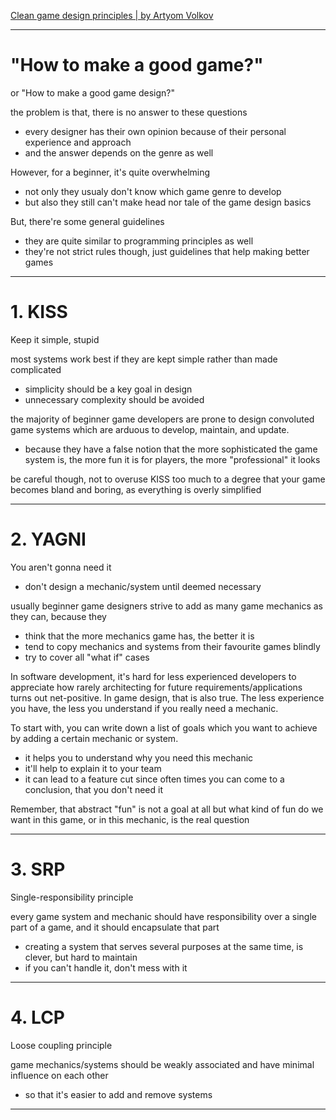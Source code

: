 [Clean game design principles | by Artyom Volkov](https://medium.com/@tricky_fat_cat/clean-game-design-principles-8000ffdd48e1)
___

# "How to make a good game?"
or "How to make a good game design?"

the problem is that, there is no answer to these questions
* every designer has their own opinion because of their personal experience and approach
* and the answer depends on the genre as well

However, for a beginner, it's quite overwhelming
* not only they usualy don't know which game genre to develop
* but also they still can't make head nor tale of the game design basics

But, there're some general guidelines
* they are quite similar to programming principles as well
* they're not strict rules though, just guidelines that help making better games
___

# 1. KISS
Keep it simple, stupid

most systems work best if they are kept simple rather than made complicated
* simplicity should be a key goal in design
* unnecessary complexity should be avoided

the majority of beginner game developers are prone to design convoluted game systems which are arduous to develop, maintain, and update.
* because they have a false notion that the more sophisticated the game system is, the more fun it is for players, the more "professional" it looks

be careful though, not to overuse KISS too much to a degree that your game becomes bland and boring, as everything is overly simplified
___

# 2. YAGNI
You aren't gonna need it
* don't design a mechanic/system until deemed necessary

usually beginner game designers strive to add as many game mechanics as they can, because they
* think that the more mechanics game has, the better it is
* tend to copy mechanics and systems from their favourite games blindly
* try to cover all "what if" cases

In software development, it's hard for less experienced developers to appreciate how rarely architecting for future requirements/applications turns out net-positive.
In game design, that is also true. The less experience you have, the less you understand if you really need a mechanic.

To start with, you can write down a list of goals which you want to achieve by adding a certain mechanic or system.
* it helps you to understand why you need this mechanic
* it'll help to explain it to your team
* it can lead to a feature cut since often times you can come to a conclusion, that you don't need it

Remember, that abstract "fun" is not a goal at all
but what kind of fun do we want in this game, or in this mechanic, is the real question
___

# 3. SRP
Single-responsibility principle

every game system and mechanic should have responsibility over a single part of a game, and it should encapsulate that part
* creating a system that serves several purposes at the same time, is clever, but hard to maintain
* if you can't handle it, don't mess with it
___

# 4. LCP
Loose coupling principle

game mechanics/systems should be weakly associated and have minimal influence on each other
* so that it's easier to add and remove systems
___
